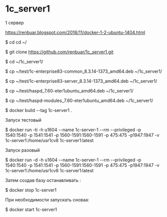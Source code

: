# 1c_server1
1 сервер

https://renbuar.blogspot.com/2018/11/docker-1-2-ubuntu-1404.html

$ cd cd ~/  

$ git clone https://github.com/renbuar/1c_server1.git

$ cd ~/1c_server1/

$ cp ~/test/1c-enterprise83-common_8.3.14-1373_amd64.deb ~/1c_server1/

$ cp ~/test/1c-enterprise83-server_8.3.14-1373_amd64.deb ~/1c_server1/

$ cp ~/test/haspd_7.60-eter1ubuntu_amd64.deb ~/1c_server1/

$ cp ~/test/haspd-modules_7.60-eter1ubuntu_amd64.deb ~/1c_server1/

$ docker build --tag 1c-server1 .

Запуск тестовый

$ docker run -ti -h u1604 --name 1c-server-1 --rm  --privileged -p 1540:1540 -p 1541:1541 -p 1560-1591:1560-1591 -p 475:475 -p1947:1947 -v 1c-server1:/home/usr1cv8 1c-server1:latest

 

Запуск разовый

$ docker run -d -h u1604 --name 1c-server-1 --rm  --privileged -p 1540:1540 -p 1541:1541 -p 1560-1591:1560-1591 -p 475:475 -p1947:1947 -v 1c-server1:/home/usr1cv8 1c-server1:latest


Затем создав базу останавливать  :

$ docker stop 1c-server1

При необходимости запускать сноваа:

$ docker start 1c-server1
